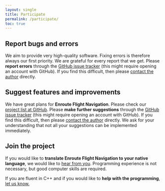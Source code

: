 ```yaml
---
layout: single
title: Participate
permalink: /participate/
toc: true
---
```


## Report bugs and errors

We aim to provide very high-quality software. Fixing errors is therefore always
our first priority. We are grateful for every report that we get. Please
**report errors** through the [GitHub issue
tracker](https://github.com/Akaflieg-Freiburg/enroute/issues) (this might
require opening an account with GitHub).  If you find this difficult, then
please <a href="mailto:stefan.kebekus@gmail.com">contact the author</a>
directly.


## Suggest features and improvements

We have great plans for **Enroute Flight Navigation**. Please check our [project
list at GitHub](https://github.com/Akaflieg-Freiburg/enroute/projects).  Please
**make further suggestions** through the [GitHub issue
tracker](https://github.com/Akaflieg-Freiburg/enroute/issues) (this might
require opening an account with GitHub).  If you find this difficult, then
please <a href="mailto:stefan.kebekus@gmail.com">contact the author</a>
directly.  We ask for your understanding that not all your suggestions can be
implemented immediately.


## Join the project

If you would like to **translate Enroute Flight Navigation to your native
language**, we would like to <a href="mailto:stefan.kebekus@gmail.com">hear from
you</a>. Programming experience is not necessary, but good computer skills are
required.

If you are fluent in C++ and if you would like to **help with the programming**,
<a href="mailto:stefan.kebekus@gmail.com">let us know.

